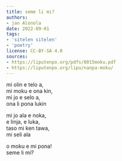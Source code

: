 ```yaml
---
title: seme li mi?
authors:
- jan Alonola
date: 2022-09-01
tags:
- 'sitelen sitelen'
- 'poetry'
license: CC-BY-SA 4.0
sources:
- https://liputenpo.org/pdfs/0015moku.pdf
- https://liputenpo.org/lipu/nanpa-moku/
---
```


mi olin e telo a,  
mi moku e ona kin,  
mi jo e selo a,  
ona li pona lukin

mi jo ala e noka,  
e linja, e luka,  
taso mi ken tawa,  
mi seli ala

o moku e mi pona!  
seme li mi?